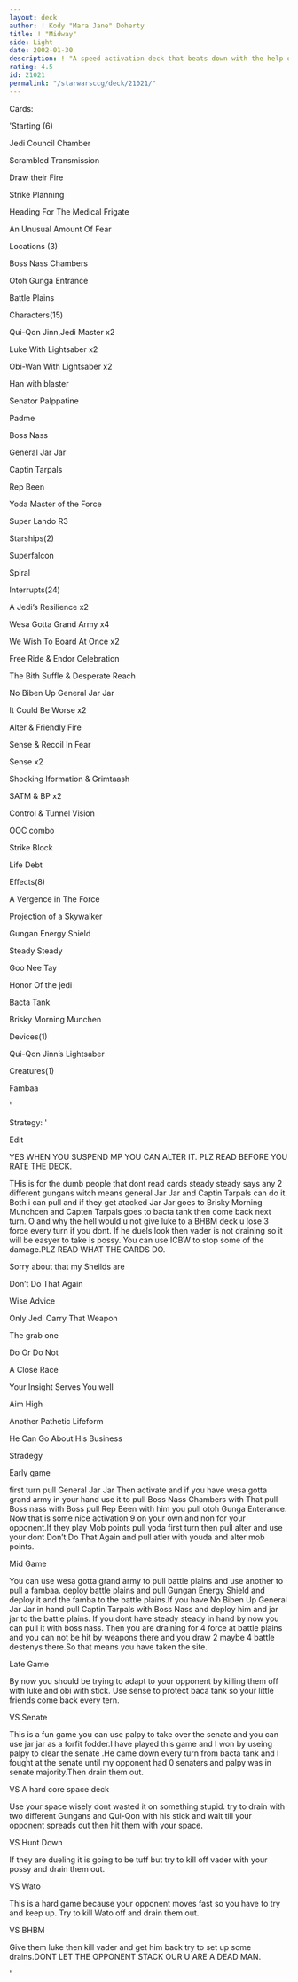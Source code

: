 ```yaml
---
layout: deck
author: ! Kody "Mara Jane" Doherty
title: ! "Midway"
side: Light
date: 2002-01-30
description: ! "A speed activation deck that beats down with the help of some little friends."
rating: 4.5
id: 21021
permalink: "/starwarsccg/deck/21021/"
---
```

Cards: 

'Starting (6)

Jedi Council Chamber 

Scrambled Transmission 

Draw their Fire 

Strike Planning 

Heading For The Medical Frigate 

An Unusual Amount Of Fear 


Locations (3)

Boss Nass Chambers

Otoh Gunga Entrance 

Battle Plains 


Characters(15)

Qui-Qon Jinn,Jedi Master x2

Luke With Lightsaber x2 

Obi-Wan With Lightsaber x2

Han with blaster 

Senator Palppatine 

Padme 

Boss Nass 

General Jar Jar

Captin Tarpals

Rep Been

Yoda Master of the Force

Super Lando R3


Starships(2)

Superfalcon 

Spiral 


Interrupts(24)

A Jedi’s Resilience x2

Wesa Gotta Grand Army x4

We Wish To Board At Once x2

Free Ride & Endor Celebration

The Bith Suffle & Desperate Reach

No Biben Up General Jar Jar

It Could Be Worse x2

Alter & Friendly Fire 

Sense & Recoil In Fear

Sense x2

Shocking Iformation & Grimtaash

SATM & BP x2 

Control & Tunnel Vision

OOC combo 

Strike Block

Life Debt


Effects(8)

A Vergence in The Force

Projection of a Skywalker

Gungan Energy Shield 

Steady Steady 

Goo Nee Tay

Honor Of the jedi

Bacta Tank

Brisky Morning Munchen 


Devices(1)

Qui-Qon Jinn’s Lightsaber


Creatures(1)

Fambaa

'

Strategy: '

Edit


YES WHEN YOU SUSPEND MP YOU CAN ALTER IT. PLZ READ BEFORE YOU RATE THE DECK.

THis is for the dumb people that dont read cards steady steady says any 2 different gungans witch means general Jar Jar and Captin Tarpals can do it. Both i can pull and if they get atacked Jar Jar goes to Brisky Morning Munchcen and Capten Tarpals goes to bacta tank then come back next turn. O and why the hell would u not give luke to a BHBM deck u lose 3 force every turn if you dont. If he duels look then vader is not draining so it will be easyer to take is possy. You can use ICBW to stop some of the damage.PLZ READ WHAT THE CARDS DO.



Sorry about that my Sheilds are 

Don’t Do That Again

Wise Advice

Only Jedi Carry That Weapon 

The grab one

Do Or Do Not 

A Close Race

Your Insight Serves You well 

Aim High

Another Pathetic Lifeform

He Can Go About His Business 

Stradegy 


Early game

first turn pull General Jar Jar Then activate and if you have wesa gotta grand army in your hand use it to pull Boss Nass Chambers with That pull Boss nass with Boss pull Rep Been with him you pull otoh Gunga Enterance. Now that is some nice activation 9 on your own and non for your opponent.If they play Mob points pull yoda first turn then pull alter and use your dont Don’t Do That Again and pull atler with youda and alter mob points.


Mid Game 

You can use wesa gotta grand army to pull battle plains and use another to pull a fambaa. deploy battle plains and pull Gungan Energy Shield and deploy it and the famba to the battle plains.If you have No Biben Up General Jar Jar in hand pull Captin Tarpals with Boss Nass and deploy him and jar jar to the battle plains. If you dont have steady steady in hand by now you can pull it with boss nass. Then you are draining for 4 force at battle plains and you can not be hit by weapons there and you draw 2 maybe 4 battle destenys there.So that means you have taken the site.


Late Game

By now you should be trying to adapt to your opponent by killing them off with luke and obi with stick. Use sense to protect baca tank so your little friends come back every tern.


VS Senate 

This is a fun game you can use palpy to take over the senate and you can use jar jar as a forfit fodder.I have played this game and I won by useing palpy to clear the senate .He came down every turn from bacta tank and I fought at the senate until my opponent had 0 senaters and palpy was in senate majority.Then drain them out.


VS A hard core space deck 

Use your space wisely dont wasted it on something stupid. try to drain with two different Gungans and Qui-Qon with his stick and wait till your opponent spreads out then hit them with your space.


VS Hunt Down 

If they are dueling it is going to be tuff but try to kill off vader with your possy and drain them out.


VS Wato

This is a hard game because your opponent moves fast so you have to try and keep up. Try to kill Wato off and drain them out.


VS BHBM

Give them luke then kill vader and get him back try to set up some drains.DONT LET THE OPPONENT STACK OUR U ARE A DEAD MAN.


'
